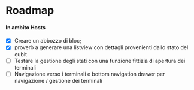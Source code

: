 # Roadmap



#### In ambito Hosts

* [X] Creare un abbozzo di bloc;
* [X] proverò a generare una listview con dettagli provenienti dallo stato del cubit
* [ ] Testare la gestione degli stati con una funzione fittizia di apertura dei terminali
* [ ] Navigazione verso i terminali e bottom navigation drawer per navigazione / gestione dei terminali
